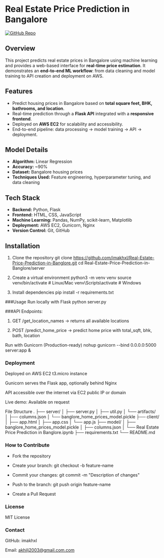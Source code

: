 # Real Estate Price Prediction in Bangalore

[![GitHub Repo](https://img.shields.io/badge/GitHub-Repository-blue)](https://github.com/imakhxl/Real-Estate-Price-Prediction-in-Banglore)

## Overview
This project predicts real estate prices in Bangalore using machine learning and provides a web-based interface for **real-time price estimation**. It demonstrates an **end-to-end ML workflow**: from data cleaning and model training to API creation and deployment on AWS.

## Features
- Predict housing prices in Bangalore based on **total square feet, BHK, bathrooms, and location**.
- Real-time prediction through a **Flask API** integrated with a **responsive frontend**.
- Deployed on **AWS EC2** for scalability and accessibility.
- End-to-end pipeline: data processing → model training → API → deployment.

## Model Details
- **Algorithm:** Linear Regression  
- **Accuracy:** ~90%  
- **Dataset:** Bangalore housing prices  
- **Techniques Used:** Feature engineering, hyperparameter tuning, and data cleaning  

## Tech Stack
- **Backend:** Python, Flask  
- **Frontend:** HTML, CSS, JavaScript  
- **Machine Learning:** Pandas, NumPy, scikit-learn, Matplotlib  
- **Deployment:** AWS EC2, Gunicorn, Nginx  
- **Version Control:** Git, GitHub  

## Installation

1. Clone the repository
git clone https://github.com/imakhxl/Real-Estate-Price-Prediction-in-Banglore.git
cd Real-Estate-Price-Prediction-in-Banglore/server

2. Create a virtual environment
python3 -m venv venv
source venv/bin/activate   # Linux/Mac
venv\Scripts\activate      # Windows

3. Install dependencies
pip install -r requirements.txt

###Usage
Run locally with Flask
python server.py


###API Endpoints:

1. GET /get_location_names → returns all available locations

2. POST /predict_home_price → predict home price with total_sqft, bhk, bath, location

Run with Gunicorn (Production-ready)
nohup gunicorn --bind 0.0.0.0:5000 server:app &


### Deployment

Deployed on AWS EC2 t3.micro instance

Gunicorn serves the Flask app, optionally behind Nginx

API accessible over the internet via EC2 public IP or domain

Live demo: Available on request

File Structure
.
├── server/
│   ├── server.py
│   ├── util.py
│   └── artifacts/
│       ├── columns.json
│       └── banglore_home_prices_model.pickle
├── client/
│   ├── app.html
│   ├── app.css
│   └── app.js
├── model/
│   ├── banglore_home_prices_model.pickle
│   ├── columns.json
│   └── Real Estate Price Prediction in Banglore.ipynb
├── requirements.txt
└── README.md

### How to Contribute

- Fork the repository

- Create your branch: git checkout -b feature-name

- Commit your changes: git commit -m "Description of changes"

- Push to the branch: git push origin feature-name

- Create a Pull Request

### License

MIT License

### Contact

GitHub: imakhxl

Email: akhilj2003@gmail.com.com


